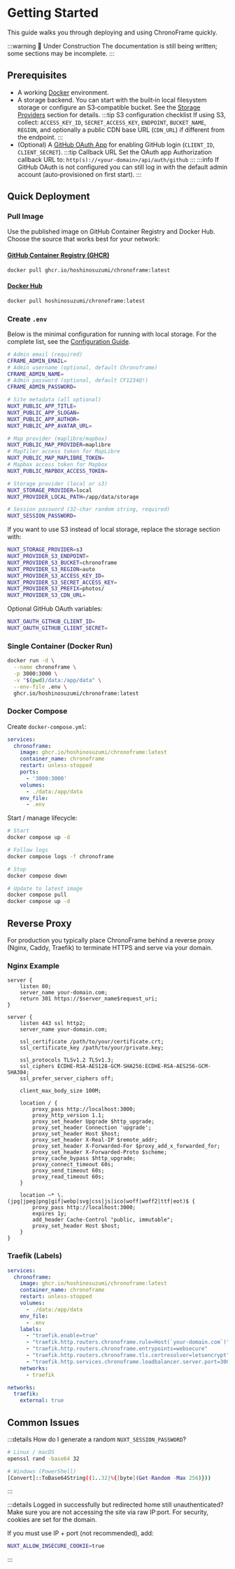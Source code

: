 # Getting Started

This guide walks you through deploying and using ChronoFrame quickly.

:::warning 🚧 Under Construction
The documentation is still being written; some sections may be incomplete.
:::

## Prerequisites

- A working [Docker](https://docs.docker.com/get-docker/) environment.
- A storage backend. You can start with the built‑in local filesystem storage or configure an S3‑compatible bucket. See the [Storage Providers](/configuration/storage-providers) section for details.
  :::tip S3 configuration checklist
  If using S3, collect: `ACCESS_KEY_ID`, `SECRET_ACCESS_KEY`, `ENDPOINT`, `BUCKET_NAME`, `REGION`, and optionally a public CDN base URL (`CDN_URL`) if different from the endpoint.
  :::
- (Optional) A [GitHub OAuth App](https://github.com/settings/applications/new) for enabling GitHub login (`CLIENT_ID`, `CLIENT_SECRET`).
  :::tip Callback URL
  Set the OAuth app Authorization callback URL to: `http(s)://<your-domain>/api/auth/github`
  :::
  :::info
  If GitHub OAuth is not configured you can still log in with the default admin account (auto‑provisioned on first start).
  :::

## Quick Deployment

### Pull Image

Use the published image on GitHub Container Registry and Docker Hub. Choose the source that works best for your network:

#### [GitHub Container Registry (GHCR)](https://github.com/HoshinoSuzumi/chronoframe/pkgs/container/chronoframe)

```bash
docker pull ghcr.io/hoshinosuzumi/chronoframe:latest
```

#### [Docker Hub](https://hub.docker.com/r/hoshinosuzumi/chronoframe)

```bash
docker pull hoshinosuzumi/chronoframe:latest
```

### Create `.env`

Below is the minimal configuration for running with local storage. For the complete list, see the [Configuration Guide](/guide/configuration).

```bash
# Admin email (required)
CFRAME_ADMIN_EMAIL=
# Admin username (optional, default Chronoframe)
CFRAME_ADMIN_NAME=
# Admin password (optional, default CF1234@!)
CFRAME_ADMIN_PASSWORD=

# Site metadata (all optional)
NUXT_PUBLIC_APP_TITLE=
NUXT_PUBLIC_APP_SLOGAN=
NUXT_PUBLIC_APP_AUTHOR=
NUXT_PUBLIC_APP_AVATAR_URL=

# Map provider (maplibre/mapbox)
NUXT_PUBLIC_MAP_PROVIDER=maplibre
# MapTiler access token for MapLibre
NUXT_PUBLIC_MAP_MAPLIBRE_TOKEN=
# Mapbox access token for Mapbox
NUXT_PUBLIC_MAPBOX_ACCESS_TOKEN=

# Storage provider (local or s3)
NUXT_STORAGE_PROVIDER=local
NUXT_PROVIDER_LOCAL_PATH=/app/data/storage

# Session password (32‑char random string, required)
NUXT_SESSION_PASSWORD=
```

If you want to use S3 instead of local storage, replace the storage section with:

```bash
NUXT_STORAGE_PROVIDER=s3
NUXT_PROVIDER_S3_ENDPOINT=
NUXT_PROVIDER_S3_BUCKET=chronoframe
NUXT_PROVIDER_S3_REGION=auto
NUXT_PROVIDER_S3_ACCESS_KEY_ID=
NUXT_PROVIDER_S3_SECRET_ACCESS_KEY=
NUXT_PROVIDER_S3_PREFIX=photos/
NUXT_PROVIDER_S3_CDN_URL=
```

Optional GitHub OAuth variables:

```bash
NUXT_OAUTH_GITHUB_CLIENT_ID=
NUXT_OAUTH_GITHUB_CLIENT_SECRET=
```

### Single Container (Docker Run)

```bash
docker run -d \
  --name chronoframe \
  -p 3000:3000 \
  -v "$(pwd)/data:/app/data" \
  --env-file .env \
  ghcr.io/hoshinosuzumi/chronoframe:latest
```

### Docker Compose

Create `docker-compose.yml`:

```yaml
services:
  chronoframe:
    image: ghcr.io/hoshinosuzumi/chronoframe:latest
    container_name: chronoframe
    restart: unless-stopped
    ports:
      - '3000:3000'
    volumes:
      - ./data:/app/data
    env_file:
      - .env
```

Start / manage lifecycle:

```bash
# Start
docker compose up -d

# Follow logs
docker compose logs -f chronoframe

# Stop
docker compose down

# Update to latest image
docker compose pull
docker compose up -d
```

## Reverse Proxy

For production you typically place ChronoFrame behind a reverse proxy (Nginx, Caddy, Traefik) to terminate HTTPS and serve via your domain.

### Nginx Example

```nginx
server {
    listen 80;
    server_name your-domain.com;
    return 301 https://$server_name$request_uri;
}

server {
    listen 443 ssl http2;
    server_name your-domain.com;

    ssl_certificate /path/to/your/certificate.crt;
    ssl_certificate_key /path/to/your/private.key;

    ssl_protocols TLSv1.2 TLSv1.3;
    ssl_ciphers ECDHE-RSA-AES128-GCM-SHA256:ECDHE-RSA-AES256-GCM-SHA384;
    ssl_prefer_server_ciphers off;

    client_max_body_size 100M;

    location / {
        proxy_pass http://localhost:3000;
        proxy_http_version 1.1;
        proxy_set_header Upgrade $http_upgrade;
        proxy_set_header Connection 'upgrade';
        proxy_set_header Host $host;
        proxy_set_header X-Real-IP $remote_addr;
        proxy_set_header X-Forwarded-For $proxy_add_x_forwarded_for;
        proxy_set_header X-Forwarded-Proto $scheme;
        proxy_cache_bypass $http_upgrade;
        proxy_connect_timeout 60s;
        proxy_send_timeout 60s;
        proxy_read_timeout 60s;
    }

    location ~* \.(jpg|jpeg|png|gif|webp|svg|css|js|ico|woff|woff2|ttf|eot)$ {
        proxy_pass http://localhost:3000;
        expires 1y;
        add_header Cache-Control "public, immutable";
        proxy_set_header Host $host;
    }
}
```

### Traefik (Labels)

```yaml
services:
  chronoframe:
    image: ghcr.io/hoshinosuzumi/chronoframe:latest
    container_name: chronoframe
    restart: unless-stopped
    volumes:
      - ./data:/app/data
    env_file:
      - .env
    labels:
      - "traefik.enable=true"
      - "traefik.http.routers.chronoframe.rule=Host(`your-domain.com`)"
      - "traefik.http.routers.chronoframe.entrypoints=websecure"
      - "traefik.http.routers.chronoframe.tls.certresolver=letsencrypt"
      - "traefik.http.services.chronoframe.loadbalancer.server.port=3000"
    networks:
      - traefik

networks:
  traefik:
    external: true
```

## Common Issues

:::details How do I generate a random `NUXT_SESSION_PASSWORD`?
```bash
# Linux / macOS
openssl rand -base64 32

# Windows (PowerShell)
[Convert]::ToBase64String((1..32|%{[byte](Get-Random -Max 256)}))
```
:::

:::details Logged in successfully but redirected home still unauthenticated?
Make sure you are not accessing the site via raw IP:port. For security, cookies are set for the domain.

If you must use IP + port (not recommended), add:
```bash
NUXT_ALLOW_INSECURE_COOKIE=true
```
:::